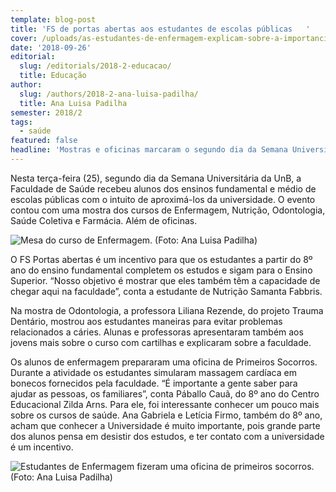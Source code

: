 ```yaml
---
template: blog-post
title: 'FS de portas abertas aos estudantes de escolas públicas   '
cover: /uploads/as-estudantes-de-enfermagem-explicam-sobre-a-importancia-do-curso.jpg
date: '2018-09-26'
editorial:
  slug: /editorials/2018-2-educacao/
  title: Educação
author:
  slug: /authors/2018-2-ana-luisa-padilha/
  title: Ana Luisa Padilha
semester: 2018/2
tags:
  - saúde
featured: false
headline: 'Mostras e oficinas marcaram o segundo dia da Semana Universitária '
---
```

Nesta terça-feira (25), segundo dia da Semana Universitária da UnB, a Faculdade de Saúde recebeu alunos dos ensinos fundamental e médio de escolas públicas com o intuito de aproximá-los da universidade. O evento contou com uma mostra dos cursos de Enfermagem, Nutrição, Odontologia, Saúde Coletiva e Farmácia. Além de oficinas. 

![Mesa do curso de Enfermagem. (Foto: Ana Luisa Padilha)](/uploads/mesa-do-curso-de-enfermagem.jpg)

O FS Portas abertas é um incentivo para que os estudantes a partir do 8º ano do ensino fundamental completem os estudos e sigam para o Ensino Superior. “Nosso objetivo é mostrar que eles também têm a capacidade de chegar aqui na faculdade”, conta a estudante de Nutrição Samanta Fabbris.

Na mostra de Odontologia, a professora Liliana Rezende, do projeto Trauma Dentário, mostrou aos estudantes maneiras para evitar problemas relacionados a cáries. Alunas e professoras apresentaram também aos jovens mais sobre o curso com cartilhas e explicaram sobre a faculdade.

Os alunos de enfermagem prepararam uma oficina de Primeiros Socorros. Durante a atividade os estudantes simularam massagem cardíaca em bonecos fornecidos pela faculdade. “É importante a gente saber para ajudar as pessoas, os familiares”, conta Páballo Cauã, do 8º ano do Centro Educacional Zilda Arns. Para ele, foi interessante conhecer um pouco mais sobre os cursos de saúde. Ana Gabriela e Letícia Firmo, também do 8º ano, acham que conhecer a Universidade é muito importante, pois grande parte dos alunos pensa em desistir dos estudos, e ter contato com a universidade é um incentivo.

![Estudantes de Enfermagem fizeram uma oficina de primeiros socorros. (Foto: Ana Luisa Padilha)](/uploads/estudantes-de-enfermagem-fizeram-uma-oficina-de-primeiros-socorros.jpg)
